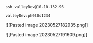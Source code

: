 ```
ssh valleyDev@10.10.132.96
```
```
valleyDev:ph0t0s1234
```

![[Pasted image 20230527182935.png]]

![[Pasted image 20230527191609.png]]

